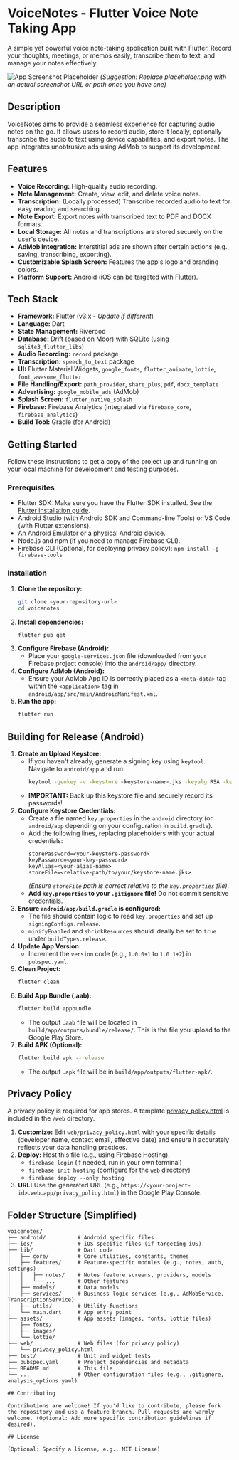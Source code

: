 # VoiceNotes - Flutter Voice Note Taking App

A simple yet powerful voice note-taking application built with Flutter. Record your thoughts, meetings, or memos easily, transcribe them to text, and manage your notes effectively.

![App Screenshot Placeholder](placeholder.png) 
*(Suggestion: Replace placeholder.png with an actual screenshot URL or path once you have one)*

## Description

VoiceNotes aims to provide a seamless experience for capturing audio notes on the go. It allows users to record audio, store it locally, optionally transcribe the audio to text using device capabilities, and export notes. The app integrates unobtrusive ads using AdMob to support its development.

## Features

*   **Voice Recording:** High-quality audio recording.
*   **Note Management:** Create, view, edit, and delete voice notes.
*   **Transcription:** (Locally processed) Transcribe recorded audio to text for easy reading and searching.
*   **Note Export:** Export notes with transcribed text to PDF and DOCX formats.
*   **Local Storage:** All notes and transcriptions are stored securely on the user's device.
*   **AdMob Integration:** Interstitial ads are shown after certain actions (e.g., saving, transcribing, exporting).
*   **Customizable Splash Screen:** Features the app's logo and branding colors.
*   **Platform Support:** Android (iOS can be targeted with Flutter).

## Tech Stack

*   **Framework:** Flutter (v3.x - *Update if different*)
*   **Language:** Dart
*   **State Management:** Riverpod
*   **Database:** Drift (based on Moor) with SQLite (using `sqlite3_flutter_libs`)
*   **Audio Recording:** `record` package
*   **Transcription:** `speech_to_text` package
*   **UI:** Flutter Material Widgets, `google_fonts`, `flutter_animate`, `lottie`, `font_awesome_flutter`
*   **File Handling/Export:** `path_provider`, `share_plus`, `pdf`, `docx_template`
*   **Advertising:** `google_mobile_ads` (AdMob)
*   **Splash Screen:** `flutter_native_splash`
*   **Firebase:** Firebase Analytics (integrated via `firebase_core`, `firebase_analytics`)
*   **Build Tool:** Gradle (for Android)

## Getting Started

Follow these instructions to get a copy of the project up and running on your local machine for development and testing purposes.

### Prerequisites

*   Flutter SDK: Make sure you have the Flutter SDK installed. See the [Flutter installation guide](https://flutter.dev/docs/get-started/install).
*   Android Studio (with Android SDK and Command-line Tools) or VS Code (with Flutter extensions).
*   An Android Emulator or a physical Android device.
*   Node.js and npm (if you need to manage Firebase CLI).
*   Firebase CLI (Optional, for deploying privacy policy): `npm install -g firebase-tools`

### Installation

1.  **Clone the repository:**
    ```bash
    git clone <your-repository-url>
    cd voicenotes 
    ```
2.  **Install dependencies:**
    ```bash
    flutter pub get
    ```
3.  **Configure Firebase (Android):**
    *   Place your `google-services.json` file (downloaded from your Firebase project console) into the `android/app/` directory.
4.  **Configure AdMob (Android):**
    *   Ensure your AdMob App ID is correctly placed as a `<meta-data>` tag within the `<application>` tag in `android/app/src/main/AndroidManifest.xml`.
5.  **Run the app:**
    ```bash
    flutter run
    ```

## Building for Release (Android)

1.  **Create an Upload Keystore:**
    *   If you haven't already, generate a signing key using `keytool`. Navigate to `android/app` and run:
        ```bash
        keytool -genkey -v -keystore <keystore-name>.jks -keyalg RSA -keysize 2048 -validity 10000 -alias <your-alias-name>
        ```
    *   **IMPORTANT:** Back up this keystore file and securely record its passwords!
2.  **Configure Keystore Credentials:**
    *   Create a file named `key.properties` in the `android` directory (or `android/app` depending on your configuration in `build.gradle`).
    *   Add the following lines, replacing placeholders with your actual credentials:
        ```properties
        storePassword=<your-keystore-password>
        keyPassword=<your-key-password>
        keyAlias=<your-alias-name>
        storeFile=<relative-path/to/your/keystore-name.jks> 
        ```
        *(Ensure `storeFile` path is correct relative to the `key.properties` file)*.
    *   **Add `key.properties` to your `.gitignore` file!** Do not commit sensitive credentials.
3.  **Ensure `android/app/build.gradle` is configured:**
    *   The file should contain logic to read `key.properties` and set up `signingConfigs.release`.
    *   `minifyEnabled` and `shrinkResources` should ideally be set to `true` under `buildTypes.release`.
4.  **Update App Version:**
    *   Increment the `version` code (e.g., `1.0.0+1` to `1.0.1+2`) in `pubspec.yaml`.
5.  **Clean Project:**
    ```bash
    flutter clean
    ```
6.  **Build App Bundle (.aab):**
    ```bash
    flutter build appbundle
    ```
    *   The output `.aab` file will be located in `build/app/outputs/bundle/release/`. This is the file you upload to the Google Play Store.
7.  **Build APK (Optional):**
    ```bash
    flutter build apk --release
    ```
    *   The output `.apk` file will be in `build/app/outputs/flutter-apk/`.

## Privacy Policy

A privacy policy is required for app stores. A template [privacy_policy.html](web/privacy_policy.html) is included in the `/web` directory.
1.  **Customize:** Edit `web/privacy_policy.html` with your specific details (developer name, contact email, effective date) and ensure it accurately reflects your data handling practices.
2.  **Deploy:** Host this file (e.g., using Firebase Hosting).
    *   `firebase login` (if needed, run in your own terminal)
    *   `firebase init hosting` (configure for the `web` directory)
    *   `firebase deploy --only hosting`
3.  **URL:** Use the generated URL (e.g., `https://<your-project-id>.web.app/privacy_policy.html`) in the Google Play Console.

## Folder Structure (Simplified)

```
voicenotes/
├── android/          # Android specific files
├── ios/              # iOS specific files (if targeting iOS)
├── lib/              # Dart code
│   ├── core/         # Core utilities, constants, themes
│   ├── features/     # Feature-specific modules (e.g., notes, auth, settings)
│   │   ├── notes/    # Notes feature screens, providers, models
│   │   └── ...       # Other features
│   ├── models/       # Data models
│   ├── services/     # Business logic services (e.g., AdMobService, TranscriptionService)
│   ├── utils/        # Utility functions
│   └── main.dart     # App entry point
├── assets/           # App assets (images, fonts, lottie files)
│   ├── fonts/
│   ├── images/
│   └── lottie/
├── web/              # Web files (for privacy policy)
│   └── privacy_policy.html
├── test/             # Unit and widget tests
├── pubspec.yaml      # Project dependencies and metadata
├── README.md         # This file
└── ...               # Other configuration files (e.g., .gitignore, analysis_options.yaml)

## Contributing

Contributions are welcome! If you'd like to contribute, please fork the repository and use a feature branch. Pull requests are warmly welcome. (Optional: Add more specific contribution guidelines if desired).

## License

(Optional: Specify a license, e.g., MIT License)
